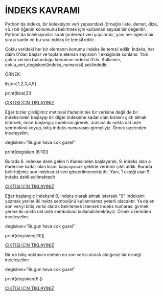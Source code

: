 # İNDEKS KAVRAMI
Python'da indeks, bir koleksiyon veri yapısındaki (örneğin liste, demet, dize, vb.) bir öğenin konumunu belirtmek için kullanılan sayısal bir değerdir. Python'da koleksiyonlar sıralı (ordered) veri yapılarıdır, yani her öğenin bir sırası vardır ve bu sıra indeks ile temsil edilir.

Çoklu verideki her bir elemanın konumu indeks ile temsil edilir. İndeks, her daim 0'dan başlar ve toplam eleman sayısının 1 eksiğinde sonlanır. Yani çoklu verinin bulunduğu konumun indeksi 0'dır. Kullanımı, coklu_veri_degiskeni[indeks_numarasi] şeklindedir.

ÖRNEK:

liste=[1,2,3,4,5]

print(liste[2])

<a href="https://github.com/ebrarrkaya/404/blob/64fdfdfed244761e1979b585928026330945f200/e1.PNG">ÇIKTISI İÇİN TIKLAYINIZ</a>

Eğer bizler girdiğimiz metinsel ifadenin tek bir verisine değil de bir indeksinden başlayıp bir diğer indeksine kadar olan kısmını çıktı almak istersek, önce başlangıç indeksini girerek, arasına iki nokta üst üste sembolünü koyup, bitiş indeks numarasını girmeliyiz. Örnek üzerinden inceleyelim.

degisken="Bugun hava cok guzel"

print(degisken [6:10])

Burada 6. indekse denk gelen h ifadesinden başlayarak, 9. indeks olan a ifadesine kadar olan kısmı kapsayacak şekilde verimizi çıktı aldık. Burada belirttiğimiz son indeksteki veri gösterilmemektedir. Yani, 1 eksiği olan 9. indeks dahil edilmektedir

<a href="https://github.com/ebrarrkaya/404/blob/63664db7ea9ab4e83212f963d1864e0d29879b0d/E3.PNG">ÇIKTISI İÇİN TIKLAYINIZ</a>

Eğer başlangıç indeksini 0, indeks olarak almak istersek "0" indeksini yazmak yerine iki nokta sembolünü kullanmamız yeterli olacaktır. Ya da en son veriyi bitiş verisi olarak belirlemek istersek indeks numarası girmek yerine iki nokta üst üste sembolünü kullanabilmekteyiz. Örnek üzerinden inceleyelim.

degisken="Bugun hava cok guzel"

print(degisken[:10])

<a href="https://github.com/ebrarrkaya/404/blob/1188838db4b71f6299817118fbf2be22d27b90ec/e5.PNG">ÇIKTISI İÇİN TIKLAYINIZ</a>

Bir de bitiş noktasını metnin en son verisi olarak aldığımız bir örneği inceleyelim:

degisken="Bugun hava cok guzel"

print(degisken[6:])

<a href="https://github.com/ebrarrkaya/404/blob/d5e8413b0fc50954df6b1e8c403cb244a3fd4420/e4.PNG">ÇIKTISI İÇİN TIKLAYINIZ</a>
